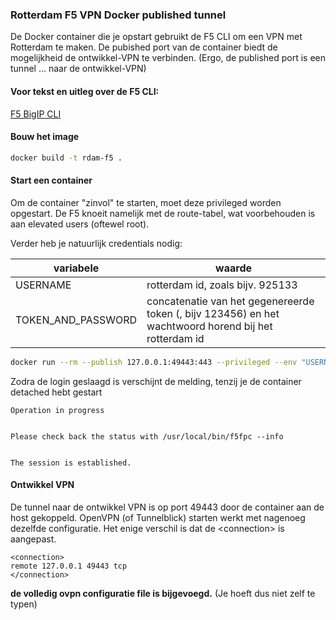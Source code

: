 ### Rotterdam F5 VPN Docker published tunnel

De Docker container die je opstart gebruikt de F5 CLI om een VPN met Rotterdam te maken.
De pubished port van de container biedt de mogelijkheid de ontwikkel-VPN te verbinden.
(Ergo, de published port is een tunnel ... naar de ontwikkel-VPN)

#### Voor tekst en uitleg over de F5 CLI:

[F5 BigIP CLI](https://support.f5.com/kb/en-us/products/big-ip_apm/manuals/product/apm-client-configuration-11-4-0/4.html "F5 BigIP CLI")

#### Bouw het image

```bash
docker build -t rdam-f5 .
```

#### Start een container

Om de container "zinvol" te starten, moet deze privileged worden opgestart. De F5 knoeit namelijk met de route-tabel, wat voorbehouden is aan elevated users (oftewel root).

Verder heb je natuurlijk credentials nodig:

variabele          | waarde
---                | ---
USERNAME           | rotterdam id, zoals bijv. 925133
TOKEN_AND_PASSWORD | concatenatie van het gegenereerde token (, bijv 123456) en het wachtwoord horend bij het rotterdam id

```bash
docker run --rm --publish 127.0.0.1:49443:443 --privileged --env "USERNAME=925133" --env "TOKEN_AND_PASSWORD=123456mvSctnw8r" rdam-f5
```

Zodra de login geslaagd is verschijnt de melding, tenzij je de container detached hebt gestart

```
Operation in progress


Please check back the status with /usr/local/bin/f5fpc --info


The session is established.
```

#### Ontwikkel VPN

De tunnel naar de ontwikkel VPN is op port 49443 door de container aan de host gekoppeld. OpenVPN (of Tunnelblick) starten werkt met nagenoeg dezelfde configuratie. Het enige verschil is dat de \<connection> is aangepast.

```
<connection>
remote 127.0.0.1 49443 tcp
</connection>
```
**de volledig ovpn configuratie file is bijgevoegd.** (Je hoeft dus niet zelf te typen)
